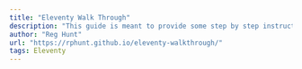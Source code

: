 ```yaml
---
title: "Eleventy Walk Through"
description: "This guide is meant to provide some step by step instructions for using Eleventy, and provide additional reference information."
author: "Reg Hunt"
url: "https://rphunt.github.io/eleventy-walkthrough/"
tags: Eleventy
---
```

